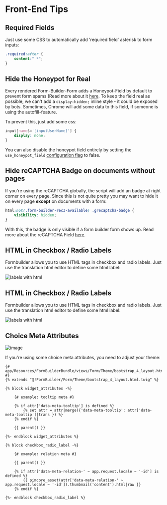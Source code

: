 # Front-End Tips

## Required Fields
Just use some CSS to automatically add 'required field' asterisk to form inputs:

```css
.required:after { 
    content:" *"; 
}
```

## Hide the Honeypot for Real
Every rendered Form-Builder-Form adds a Honeypot-Field by default to prevent form spams (Read more about it [here](./03_SpamProtection.md).
To keep the field real as possible, we can't add a `display:hidden;` inline style - it could be exposed by bots.
Sometimes, Chrome will add some data to this field, if someone is using the autofill-feature.

To prevent this, just add some css:

```css
input[name$='[inputUserName]'] {
    display: none;
}

```

You can also disable the honeypot field entirely by setting the `use_honeypot_field`
[configuration flag](100_ConfigurationFlags.md) to false.

## Hide reCAPTCHA Badge on documents without pages
If you're using the reCAPTCHA globally, the script will add an badge at right corner on every page.
Since this is not quite pretty you may want to hide it on every page **except** on documents with a form:

```css
html:not(.form-builder-rec3-available) .grecaptcha-badge {
    visibility: hidden;
}
```

With this, the badge is only visible if a form builder form shows up. 
Read more about the reCAPTCHA Field [here](./03_SpamProtection.md).

## HTML in Checkbox / Radio Labels
Formbuilder allows you to use HTML tags in checkbox and radio labels.
Just use the translation html editor to define some html label:

![labels with html](https://user-images.githubusercontent.com/700119/54492883-97453680-48ca-11e9-9abe-d43d1d89a505.png)

## HTML in Checkbox / Radio Labels
Formbuilder allows you to use HTML tags in checkbox and radio labels.
Just use the translation html editor to define some html label:

![labels with html](https://user-images.githubusercontent.com/700119/54492883-97453680-48ca-11e9-9abe-d43d1d89a505.png)

## Choice Meta Attributes
![image](https://user-images.githubusercontent.com/700119/117805038-cb250800-b258-11eb-8d18-e7433381e75f.png)

If you're using some choice meta attributes, you need to adjust your theme:

```twig
{# app/Resources/FormBuilderBundle/views/Form/Theme/bootstrap_4_layout.html.twig #}
{% extends "@!FormBuilder/Form/Theme/bootstrap_4_layout.html.twig" %}

{% block widget_attributes -%}

    {# example: tooltip meta #}
    
    {% if attr['data-meta-tooltip'] is defined %}
        {% set attr = attr|merge({'data-meta-tooltip': attr['data-meta-tooltip']|trans }) %}
    {% endif %}

    {{ parent() }}

{%- endblock widget_attributes %}

{% block checkbox_radio_label -%}

    {# example: relation meta #}
    
    {{ parent() }}
    
    {% if attr['data-meta-relation-' ~ app.request.locale ~ '-id'] is defined %}
        {{ pimcore_asset(attr['data-meta-relation-' ~ app.request.locale ~ '-id']).thumbnail('content').html|raw }}
    {% endif %}

{%- endblock checkbox_radio_label %}
```